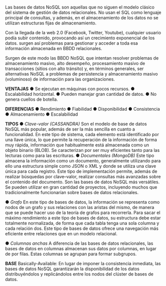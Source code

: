 Las bases de datos NoSQL son aquellas que no siguen el modelo clásico del sistema de gestión de datos relacionales. No usan el SQL como lenguaje principal de consultas, y además, en el almacenamiento de los datos no se utilizan estructuras fijas de almacenamiento.

Con la llegada de la web 2.0 (Facebook, Twitter, Youtube), cualquier usuario podía subir contenido, provocando así un crecimiento exponencial de los datos. surgen así problemas para gestionar y acceder a toda esa información almacenada en BBDD relacionales.

Surgen de este modo las BBDD NoSQL que intentan resolver problemas de almacenamiento masivo, alto desempeño, procesamiento masivo de transacciones (sitios con alto tránsito) y, en términos generales, ser alternativas NoSQL a problemas de persistencia y almacenamiento masivo (voluminoso) de información para las organizaciones.

**VENTAJAS**
● Se ejecutan en máquinas con pocos recursos.
● Escalabilidad horizontal.
● Pueden manejar gran cantidad de datos.
● No genera cuellos de botella.

**DIFERENCIAS**
● Rendimiento
● Fiabilidad
● Disponibilidad
● Consistencia
● Almacenamiento
● Escalabilidad

**TIPOS**
● *Clave-valor (CASSANDRA)*
Son el modelo de base de datos NoSQL más popular, además de ser la más sencilla en cuanto a funcionalidad.
En este tipo de sistema, cada elemento está identificado por una llave única, lo que permite la recuperación de la información de forma muy
rápida, información que habitualmente está almacenada como un objeto binario (BLOB).
Se caracterizan por ser muy eficientes tanto para las lecturas como para las escrituras.
● *Documentales (MongoDB)*
Este tipo almacena la información como un documento, generalmente utilizando para ello una estructura simple como JSON o XML y donde se
utiliza una clave única para cada registro.
Este tipo de implementación permite, además de realizar búsquedas por clave–valor, realizar consultas más avanzadas sobre el contenido del documento.
Son las bases de datos NoSQL más versátiles. Se pueden utilizar en gran cantidad de proyectos, incluyendo muchos que tradicionalmente funcionarían sobre bases de datos relacionales.

● *Grafo*
En este tipo de bases de datos, la información se representa como nodos de un grafo y sus relaciones con las aristas del mismo, de manera que se puede hacer uso de la teoría de grafos para recorrerla.
Para sacar el máximo rendimiento a este tipo de bases de datos, su estructura debe estar totalmente normalizada, de forma que cada tabla tenga una sola columna y cada relación dos.
Este tipo de bases de datos ofrece una navegación más eficiente entre relaciones que en un modelo relacional.

● *Columnas anchas*
A diferencia de las bases de datos relacionales, las bases de datos en
columnas almacenan sus datos por columnas, en lugar de por filas. Estas
columnas se agrupan para formar subgrupos.

**BASE**
Basically-Available: En lugar de imponer la consistencia inmediata, las bases de datos NoSQL garantizarán la disponibilidad de los datos distribuyéndolos y replicándolos entre los nodos del clúster de bases de datos.
